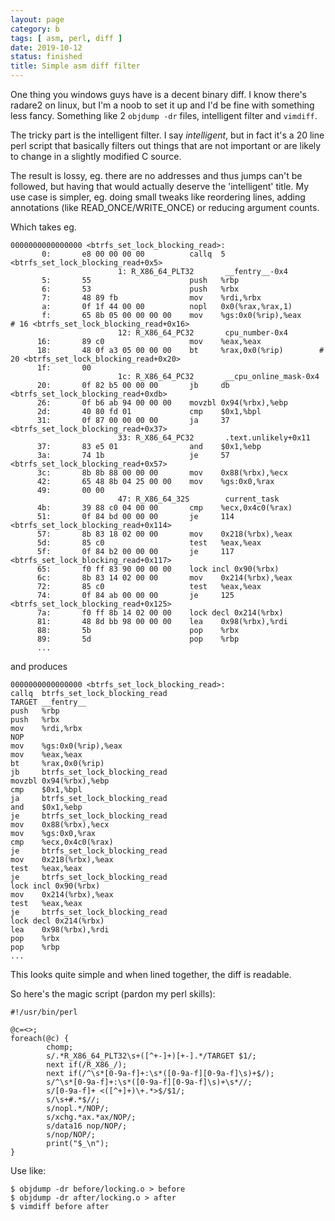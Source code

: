 ```yaml
---
layout: page
category: b
tags: [ asm, perl, diff ]
date: 2019-10-12
status: finished
title: Simple asm diff filter
---
```


One thing you windows guys have is a decent binary diff. I know there's radare2
on linux, but I'm a noob to set it up and I'd be fine with something less
fancy. Something like 2 `objdump -dr` files, intelligent filter and `vimdiff`.

The tricky part is the intelligent filter. I say *intelligent*, but in fact it's
a 20 line perl script that basically filters out things that are not important
or are likely to change in a slightly modified C source.

The result is lossy, eg. there are no addresses and thus jumps can't be
followed, but having that would actually deserve the 'intelligent' title.
My use case is simpler, eg. doing small tweaks like reordering lines, adding
annotations (like READ\_ONCE/WRITE\_ONCE) or reducing argument counts.

Which takes eg.

```
0000000000000000 <btrfs_set_lock_blocking_read>:
       0:       e8 00 00 00 00          callq  5 <btrfs_set_lock_blocking_read+0x5>
                        1: R_X86_64_PLT32       __fentry__-0x4
       5:       55                      push   %rbp
       6:       53                      push   %rbx
       7:       48 89 fb                mov    %rdi,%rbx
       a:       0f 1f 44 00 00          nopl   0x0(%rax,%rax,1)
       f:       65 8b 05 00 00 00 00    mov    %gs:0x0(%rip),%eax        # 16 <btrfs_set_lock_blocking_read+0x16>
                        12: R_X86_64_PC32       cpu_number-0x4
      16:       89 c0                   mov    %eax,%eax
      18:       48 0f a3 05 00 00 00    bt     %rax,0x0(%rip)        # 20 <btrfs_set_lock_blocking_read+0x20>
      1f:       00
                        1c: R_X86_64_PC32       __cpu_online_mask-0x4
      20:       0f 82 b5 00 00 00       jb     db <btrfs_set_lock_blocking_read+0xdb>
      26:       0f b6 ab 94 00 00 00    movzbl 0x94(%rbx),%ebp
      2d:       40 80 fd 01             cmp    $0x1,%bpl
      31:       0f 87 00 00 00 00       ja     37 <btrfs_set_lock_blocking_read+0x37>
                        33: R_X86_64_PC32       .text.unlikely+0x11
      37:       83 e5 01                and    $0x1,%ebp
      3a:       74 1b                   je     57 <btrfs_set_lock_blocking_read+0x57>
      3c:       8b 8b 88 00 00 00       mov    0x88(%rbx),%ecx
      42:       65 48 8b 04 25 00 00    mov    %gs:0x0,%rax
      49:       00 00
                        47: R_X86_64_32S        current_task
      4b:       39 88 c0 04 00 00       cmp    %ecx,0x4c0(%rax)
      51:       0f 84 bd 00 00 00       je     114 <btrfs_set_lock_blocking_read+0x114>
      57:       8b 83 18 02 00 00       mov    0x218(%rbx),%eax
      5d:       85 c0                   test   %eax,%eax
      5f:       0f 84 b2 00 00 00       je     117 <btrfs_set_lock_blocking_read+0x117>
      65:       f0 ff 83 90 00 00 00    lock incl 0x90(%rbx)
      6c:       8b 83 14 02 00 00       mov    0x214(%rbx),%eax
      72:       85 c0                   test   %eax,%eax
      74:       0f 84 ab 00 00 00       je     125 <btrfs_set_lock_blocking_read+0x125>
      7a:       f0 ff 8b 14 02 00 00    lock decl 0x214(%rbx)
      81:       48 8d bb 98 00 00 00    lea    0x98(%rbx),%rdi
      88:       5b                      pop    %rbx
      89:       5d                      pop    %rbp
      ...
```

and produces

```
0000000000000000 <btrfs_set_lock_blocking_read>:
callq  btrfs_set_lock_blocking_read
TARGET __fentry__
push   %rbp
push   %rbx
mov    %rdi,%rbx
NOP
mov    %gs:0x0(%rip),%eax
mov    %eax,%eax
bt     %rax,0x0(%rip)
jb     btrfs_set_lock_blocking_read
movzbl 0x94(%rbx),%ebp
cmp    $0x1,%bpl
ja     btrfs_set_lock_blocking_read
and    $0x1,%ebp
je     btrfs_set_lock_blocking_read
mov    0x88(%rbx),%ecx
mov    %gs:0x0,%rax
cmp    %ecx,0x4c0(%rax)
je     btrfs_set_lock_blocking_read
mov    0x218(%rbx),%eax
test   %eax,%eax
je     btrfs_set_lock_blocking_read
lock incl 0x90(%rbx)
mov    0x214(%rbx),%eax
test   %eax,%eax
je     btrfs_set_lock_blocking_read
lock decl 0x214(%rbx)
lea    0x98(%rbx),%rdi
pop    %rbx
pop    %rbp
...
```

This looks quite simple and when lined together, the diff is readable.

So here's the magic script (pardon my perl skills):

```
#!/usr/bin/perl

@c=<>;
foreach(@c) {
        chomp;
        s/.*R_X86_64_PLT32\s+([^+-]+)[+-].*/TARGET $1/;
        next if(/R_X86_/);
        next if(/^\s*[0-9a-f]+:\s*([0-9a-f][0-9a-f]\s)+$/);
        s/^\s*[0-9a-f]+:\s*([0-9a-f][0-9a-f]\s)+\s*//;
        s/[0-9a-f]+ <([^+]+)\+.*>$/$1/;
        s/\s+#.*$//;
        s/nopl.*/NOP/;
        s/xchg.*ax.*ax/NOP/;
        s/data16 nop/NOP/;
        s/nop/NOP/;
        print("$_\n");
}
```

Use like:

```
$ objdump -dr before/locking.o > before
$ objdump -dr after/locking.o > after
$ vimdiff before after
```
